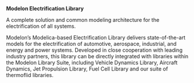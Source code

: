 **Modelon Electrification Library** 

A complete solution and common modeling architecture for the electrification of all systems.

Modelon’s Modelica-based Electrification Library delivers state-of-the-art models for the electrification of automotive, aerospace, industrial, and energy and power systems. Developed in close cooperation with leading industry partners, this library can be directly integrated with libraries within the Modelon Library Suite, including Vehicle Dynamics Library, Aircraft Dynamics, Jet Propulsion Library, Fuel Cell Library and our suite of thermoflid libraries.
